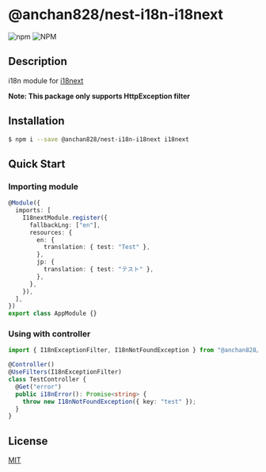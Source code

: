 # @anchan828/nest-i18n-i18next

![npm](https://img.shields.io/npm/v/@anchan828/nest-i18n-i18next.svg)
![NPM](https://img.shields.io/npm/l/@anchan828/nest-i18n-i18next.svg)

## Description

i18n module for [i18next](https://www.i18next.com)

**Note: This package only supports HttpException filter**

## Installation

```sh
$ npm i --save @anchan828/nest-i18n-i18next i18next
```

## Quick Start

### Importing module

```ts
@Module({
  imports: [
    I18nextModule.register({
      fallbackLng: ["en"],
      resources: {
        en: {
          translation: { test: "Test" },
        },
        jp: {
          translation: { test: "テスト" },
        },
      },
    }),
  ],
})
export class AppModule {}
```

### Using with controller

```ts
import { I18nExceptionFilter, I18nNotFoundException } from "@anchan828/nest-i18n-i18next";

@Controller()
@UseFilters(I18nExceptionFilter)
class TestController {
  @Get("error")
  public i18nError(): Promise<string> {
    throw new I18nNotFoundException({ key: "test" });
  }
}
```

## License

[MIT](LICENSE)
